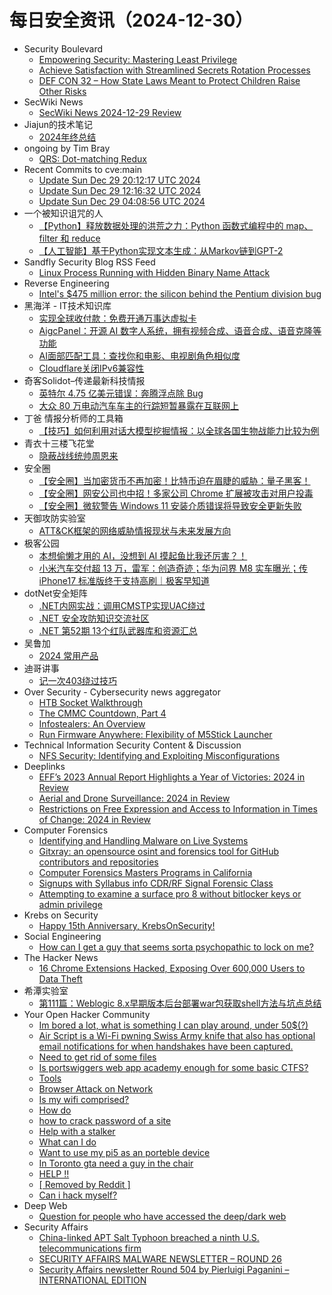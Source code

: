 # 每日安全资讯（2024-12-30）

- Security Boulevard
  - [Empowering Security: Mastering Least Privilege](https://securityboulevard.com/2024/12/empowering-security-mastering-least-privilege/)
  - [Achieve Satisfaction with Streamlined Secrets Rotation Processes](https://securityboulevard.com/2024/12/achieve-satisfaction-with-streamlined-secrets-rotation-processes/)
  - [DEF CON 32 –  How State Laws Meant to Protect Children Raise Other Risks](https://securityboulevard.com/2024/12/def-con-32-how-state-laws-meant-to-protect-children-raise-other-risks/)
- SecWiki News
  - [SecWiki News 2024-12-29 Review](http://www.sec-wiki.com/?2024-12-29)
- Jiajun的技术笔记
  - [2024年终总结](https://jiajunhuang.com/articles/2024_12_29-bye_2024.md.html)
- ongoing by Tim Bray
  - [QRS: Dot-matching Redux](https://www.tbray.org/ongoing/When/202x/2024/12/29/Matching-Dot-Redux)
- Recent Commits to cve:main
  - [Update Sun Dec 29 20:12:17 UTC 2024](https://github.com/trickest/cve/commit/763e9ecf78b338b4524e93724ef444156552f3e6)
  - [Update Sun Dec 29 12:16:32 UTC 2024](https://github.com/trickest/cve/commit/e1c01ed37aa04a2e9a8e7aa53a75aeaeac147777)
  - [Update Sun Dec 29 04:08:56 UTC 2024](https://github.com/trickest/cve/commit/b58a4dd1ef8e9cf2b67e30db30e2f5a802d1a485)
- 一个被知识诅咒的人
  - [【Python】释放数据处理的洪荒之力：Python 函数式编程中的 map、filter 和 reduce](https://blog.csdn.net/nokiaguy/article/details/144800521)
  - [【人工智能】基于Python实现文本生成：从Markov链到GPT-2](https://blog.csdn.net/nokiaguy/article/details/144800462)
- Sandfly Security Blog RSS Feed
  - [Linux Process Running with Hidden Binary Name Attack](https://sandflysecurity.com/blog/linux-process-running-with-hidden-binary-name-attack/)
- Reverse Engineering
  - [Intel's $475 million error: the silicon behind the Pentium division bug](https://www.reddit.com/r/ReverseEngineering/comments/1hoj6vy/intels_475_million_error_the_silicon_behind_the/)
- 黑海洋 - IT技术知识库
  - [实现全球收付款：免费开通万事达虚拟卡](https://www.upx8.com/4621)
  - [AigcPanel：开源 AI 数字人系统，拥有视频合成、语音合成、语音克隆等功能](https://www.upx8.com/4620)
  - [AI面部匹配工具：查找你和电影、电视剧角色相似度](https://www.upx8.com/4619)
  - [Cloudflare关闭IPv6兼容性](https://www.upx8.com/4618)
- 奇客Solidot–传递最新科技情报
  - [英特尔 4.75 亿美元错误：奔腾浮点除 Bug](https://www.solidot.org/story?sid=80180)
  - [大众 80 万电动汽车车主的行踪短暂暴露在互联网上](https://www.solidot.org/story?sid=80179)
- 丁爸 情报分析师的工具箱
  - [【技巧】如何利用对话大模型挖掘情报：以全球各国生物战能力比较为例](https://mp.weixin.qq.com/s?__biz=MzI2MTE0NTE3Mw==&mid=2651148325&idx=1&sn=c6cddd0de430c41c1f26ee97d786a62d&chksm=f1af271fc6d8ae094cbb690702d973427de91447f7aa062b80d84cafc3efa99251b0c3b142bb&scene=58&subscene=0#rd)
- 青衣十三楼飞花堂
  - [隐蔽战线统帅周恩来](https://mp.weixin.qq.com/s?__biz=MzUzMjQyMDE3Ng==&mid=2247487832&idx=1&sn=997659702b277db324340e08f596eed7&chksm=fab2d267cdc55b71ad9349a92a7a8e7b0be5694bc59b53a2ede7a64c73c250924e2eabd9e66c&scene=58&subscene=0#rd)
- 安全圈
  - [【安全圈】当加密货币不再加密！比特币迫在眉睫的威胁：量子黑客！](https://mp.weixin.qq.com/s?__biz=MzIzMzE4NDU1OQ==&mid=2652066994&idx=1&sn=85c83155adeab228eabfe5883b04e2df&chksm=f36e78f2c419f1e4159cbd47fd3737cd02c6ea1daacd8d013f0a102ba0f267c5e69b0ada8034&scene=58&subscene=0#rd)
  - [【安全圈】网安公司也中招！多家公司 Chrome 扩展被攻击对用户投毒](https://mp.weixin.qq.com/s?__biz=MzIzMzE4NDU1OQ==&mid=2652066994&idx=2&sn=f52410b0ac0166d0bcefa544524a442e&chksm=f36e78f2c419f1e4606c0dc507c2d755267df28f2b86c01cbe9b732451b587cbbd3fe004f08e&scene=58&subscene=0#rd)
  - [【安全圈】微软警告 Windows 11 安装介质错误将导致安全更新失败](https://mp.weixin.qq.com/s?__biz=MzIzMzE4NDU1OQ==&mid=2652066994&idx=3&sn=89e9c1b57173a5732363258286d05d6f&chksm=f36e78f2c419f1e4044c0e1324eac88a602941d3f2dc039a526ffe508ac2e2f392a335832ee0&scene=58&subscene=0#rd)
- 天御攻防实验室
  - [ATT&CK框架的网络威胁情报现状与未来发展方向](https://mp.weixin.qq.com/s?__biz=MzU0MzgyMzM2Nw==&mid=2247486210&idx=1&sn=4699dd13d1da4f89b5793fa94dd12b2d&chksm=fb04c86acc73417c894f56578a023d19480e4ed025a216cdfcd3b21edd904e86ba2aceccb01c&scene=58&subscene=0#rd)
- 极客公园
  - [本想偷懒才用的 AI，没想到 AI 摸起鱼比我还厉害？！](https://mp.weixin.qq.com/s?__biz=MTMwNDMwODQ0MQ==&mid=2653071004&idx=1&sn=3864f0df8a547c9ca0c288007ac2a78f&chksm=7e57db2a4920523ca557e177749cc4caf145ecc1ac7c9ef9a7090baa2267171585bd4caa51f7&scene=58&subscene=0#rd)
  - [小米汽车交付超 13 万，雷军：创造奇迹；华为问界 M8 实车曝光；传 iPhone17 标准版终于支持高刷｜极客早知道](https://mp.weixin.qq.com/s?__biz=MTMwNDMwODQ0MQ==&mid=2653071047&idx=1&sn=5280582ac6fa93dde334fabe4a1f5bcd&chksm=7e57db7149205267749df6bfc02fc756f6bae60ce6cde69f6be34ecde1f9a7899510ee738046&scene=58&subscene=0#rd)
- dotNet安全矩阵
  - [.NET内网实战：调用CMSTP实现UAC绕过](https://mp.weixin.qq.com/s?__biz=MzUyOTc3NTQ5MA==&mid=2247497790&idx=1&sn=261925ae514502326884aa68771649f5&chksm=fa5956d3cd2edfc5580c209f4853e51a46eeeec108f8be60759083c9c853c5234d65a0ca5bd1&scene=58&subscene=0#rd)
  - [.NET 安全攻防知识交流社区](https://mp.weixin.qq.com/s?__biz=MzUyOTc3NTQ5MA==&mid=2247497790&idx=2&sn=b37b730370015d4ee27a50d0b890bd66&chksm=fa5956d3cd2edfc561d6940450109b2eebbc8ee1c4ba7e56f7562cb649c1254da4c9addcdac6&scene=58&subscene=0#rd)
  - [.NET 第52期 13个红队武器库和资源汇总](https://mp.weixin.qq.com/s?__biz=MzUyOTc3NTQ5MA==&mid=2247497790&idx=3&sn=83301e24a3a44126140e4c6c0a809733&chksm=fa5956d3cd2edfc5bc74ccdf25ebe736aa6784c991536b638de53e6473b6731eab17ff78868f&scene=58&subscene=0#rd)
- 吴鲁加
  - [2024 常用产品](https://mp.weixin.qq.com/s?__biz=Mzg5NDY4ODM1MA==&mid=2247485105&idx=1&sn=9e0b99b5159514f24378d66f8037827b&chksm=c01a8b80f76d0296d24dfd2c6205dda580fbac834118f71ad98d921f4bb528489af061546a3f&scene=58&subscene=0#rd)
- 迪哥讲事
  - [记一次403绕过技巧](https://mp.weixin.qq.com/s?__biz=MzIzMTIzNTM0MA==&mid=2247496702&idx=1&sn=ccb6ca82a7619221cba900ace2697593&chksm=e8a5f99ddfd2708b2ee5473ca32edfca0c08662b0a9a537ed7755fe283d5176a2b86eaec8cdd&scene=58&subscene=0#rd)
- Over Security - Cybersecurity news aggregator
  - [HTB Socket Walkthrough](https://www.secjuice.com/htb-socket-walkthrough/)
  - [The CMMC Countdown, Part 4](https://www.secjuice.com/cmmc-part-4/)
  - [Infostealers: An Overview](https://www.secjuice.com/infostealers-overview/)
  - [Run Firmware Anywhere: Flexibility of M5Stick Launcher](https://www.mobile-hacker.com/2024/12/29/run-firmware-anywhere-flexibility-of-m5stick-launcher/)
- Technical Information Security Content & Discussion
  - [NFS Security: Identifying and Exploiting Misconfigurations](https://www.reddit.com/r/netsec/comments/1hp4kn7/nfs_security_identifying_and_exploiting/)
- Deeplinks
  - [EFF’s 2023 Annual Report Highlights a Year of Victories: 2024 in Review](https://www.eff.org/deeplinks/2024/12/2024-year-review-effs-2023-annual-report-highlights-year-victories)
  - [Aerial and Drone Surveillance: 2024 in Review](https://www.eff.org/deeplinks/2024/12/aerial-and-drone-surveillance-2024-review)
  - [Restrictions on Free Expression and Access to Information in Times of Change: 2024 in Review](https://www.eff.org/deeplinks/2024/12/restrictions-free-expression-and-access-information-times-change-2024-review)
- Computer Forensics
  - [Identifying and Handling Malware on Live Systems](https://www.reddit.com/r/computerforensics/comments/1hp1tzx/identifying_and_handling_malware_on_live_systems/)
  - [Gitxray: an opensource osint and forensics tool for GitHub contributors and repositories](https://www.reddit.com/r/computerforensics/comments/1hox9wt/gitxray_an_opensource_osint_and_forensics_tool/)
  - [Computer Forensics Masters Programs in California](https://www.reddit.com/r/computerforensics/comments/1howq7r/computer_forensics_masters_programs_in_california/)
  - [Signups with Syllabus info CDR/RF Signal Forensic Class](https://www.reddit.com/r/computerforensics/comments/1hon3wk/signups_with_syllabus_info_cdrrf_signal_forensic/)
  - [Attempting to examine a surface pro 8 without bitlocker keys or admin privilege](https://www.reddit.com/r/computerforensics/comments/1homiww/attempting_to_examine_a_surface_pro_8_without/)
- Krebs on Security
  - [Happy 15th Anniversary, KrebsOnSecurity!](https://krebsonsecurity.com/2024/12/happy-15th-anniversary-krebsonsecurity/)
- Social Engineering
  - [How can I get a guy that seems sorta psychopathic to lock on me?](https://www.reddit.com/r/SocialEngineering/comments/1hoqw4q/how_can_i_get_a_guy_that_seems_sorta_psychopathic/)
- The Hacker News
  - [16 Chrome Extensions Hacked, Exposing Over 600,000 Users to Data Theft](https://thehackernews.com/2024/12/16-chrome-extensions-hacked-exposing.html)
- 希潭实验室
  - [第111篇：Weblogic 8.x早期版本后台部署war包获取shell方法与坑点总结](https://mp.weixin.qq.com/s?__biz=MzkzMjI1NjI3Ng==&mid=2247487281&idx=1&sn=199e1ba750cd7b4364b7b30e07eda2da&chksm=c25fc04af528495cbad89a83cbc1dff6291f3b50a8241e594dd8ecfee261a08ceff7cdbe6f7c&scene=58&subscene=0#rd)
- Your Open Hacker Community
  - [Im bored a lot, what is something I can play around, under 50$(?)](https://www.reddit.com/r/HowToHack/comments/1hp94c7/im_bored_a_lot_what_is_something_i_can_play/)
  - [Air Script is a Wi-Fi pwning Swiss Army knife that also has optional email notifications for when handshakes have been captured.](https://www.reddit.com/r/HowToHack/comments/1hp1oig/air_script_is_a_wifi_pwning_swiss_army_knife_that/)
  - [Need to get rid of some files](https://www.reddit.com/r/HowToHack/comments/1hp3ti3/need_to_get_rid_of_some_files/)
  - [Is portswiggers web app academy enough for some basic CTFS?](https://www.reddit.com/r/HowToHack/comments/1hp1nrp/is_portswiggers_web_app_academy_enough_for_some/)
  - [Tools](https://www.reddit.com/r/HowToHack/comments/1hp8lny/tools/)
  - [Browser Attack on Network](https://www.reddit.com/r/HowToHack/comments/1hp5i6h/browser_attack_on_network/)
  - [Is my wifi comprised?](https://www.reddit.com/r/HowToHack/comments/1hovl2v/is_my_wifi_comprised/)
  - [How do](https://www.reddit.com/r/HowToHack/comments/1hou2rd/how_do/)
  - [how to crack password of a site](https://www.reddit.com/r/HowToHack/comments/1hp7b1n/how_to_crack_password_of_a_site/)
  - [Help with a stalker](https://www.reddit.com/r/HowToHack/comments/1hoyhr6/help_with_a_stalker/)
  - [What can I do](https://www.reddit.com/r/HowToHack/comments/1hp1b79/what_can_i_do/)
  - [Want to use my pi5 as an porteble device](https://www.reddit.com/r/HowToHack/comments/1hovdbg/want_to_use_my_pi5_as_an_porteble_device/)
  - [In Toronto gta need a guy in the chair](https://www.reddit.com/r/HowToHack/comments/1hoyh5h/in_toronto_gta_need_a_guy_in_the_chair/)
  - [HELP !!](https://www.reddit.com/r/HowToHack/comments/1hotffi/help/)
  - [[ Removed by Reddit ]](https://www.reddit.com/r/HowToHack/comments/1hom5xx/removed_by_reddit/)
  - [Can i hack myself?](https://www.reddit.com/r/HowToHack/comments/1hoj68s/can_i_hack_myself/)
- Deep Web
  - [Question for people who have accessed the deep/dark web](https://www.reddit.com/r/deepweb/comments/1hox77w/question_for_people_who_have_accessed_the/)
- Security Affairs
  - [China-linked APT Salt Typhoon breached a ninth U.S. telecommunications firm](https://securityaffairs.com/172425/apt/salt-typhoon-breached-ninth-u-s-telco.html)
  - [SECURITY AFFAIRS MALWARE NEWSLETTER – ROUND 26](https://securityaffairs.com/172418/uncategorized/security-affairs-malware-newsletter-round-26.html)
  - [Security Affairs newsletter Round 504 by Pierluigi Paganini – INTERNATIONAL EDITION](https://securityaffairs.com/172413/breaking-news/security-affairs-newsletter-round-504-by-pierluigi-paganini-international-edition.html)
